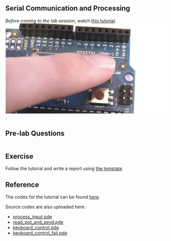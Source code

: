 ## Serial Communication and Processing


*Before coming to the lab session*, watch [this tutorial](https://youtu.be/g0pSfyXOXj8).
[![Lab 6](serial.png)](https://youtu.be/g0pSfyXOXj8).


## Pre-lab Questions
```
```


## Exercise
Follow the tutorial and write a report using [the template](http://www.writing.utoronto.ca/advice/specific-types-of-writing/lab-report)

## Reference
The codes for the tutorial can be found [here](https://www.jeremyblum.com/2011/02/07/arduino-tutorial-6-serial-communication-and-processing/).

Source codes are also uploaded here: 
* [process_input.pde](process_input.pde)
* [read_pot_and_send.pde](read_pot_and_send.pde)
* [keyboard_control.pde](keyboard_control.pde)
* [keyboard_control_fail.pde](keyboard_control_fail.pde)




